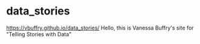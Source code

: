 # data_stories
https://vbuffry.github.io/data_stories/ 
Hello, this is Vanessa Buffry's site for "Telling Stories with Data"

